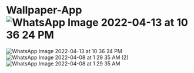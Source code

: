 # Wallpaper-App![WhatsApp Image 2022-04-13 at 10 36 24 PM](https://user-images.githubusercontent.com/55597759/163233854-d9d02d2c-6d48-4793-9dab-1cf0c5864753.jpeg)
![WhatsApp Image 2022-04-13 at 10 36 24 PM](https://user-images.githubusercontent.com/55597759/163233951-9c2dffad-f706-4df5-a66a-82bc9c57222e.jpeg)
![WhatsApp Image 2022-04-08 at 1 29 35 AM (2)](https://user-images.githubusercontent.com/55597759/163233991-0693e90f-fb26-4550-9cca-2bc82ccc301b.jpeg)
![WhatsApp Image 2022-04-08 at 1 29 35 AM](https://user-images.githubusercontent.com/55597759/163233998-92713602-cced-47b3-841b-2a1b7fef110c.jpeg)
